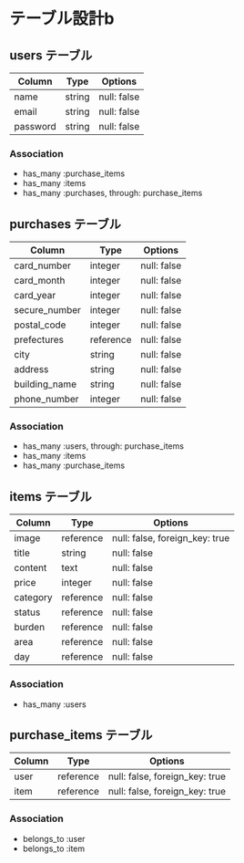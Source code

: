 # テーブル設計b

## users テーブル

| Column   | Type   | Options     |
| -------- | ------ | ----------- |
| name     | string | null: false |
| email    | string | null: false |
| password | string | null: false |

### Association

- has_many :purchase_items
- has_many :items
- has_many :purchases, through: purchase_items

## purchases テーブル
| Column        | Type      | Options     |
| ------------- | --------- | ----------- |
| card_number   | integer   | null: false |
| card_month    | integer   | null: false |
| card_year     | integer   | null: false |
| secure_number | integer   | null: false |
| postal_code   | integer   | null: false |
| prefectures   | reference | null: false |
| city          | string    | null: false |
| address       | string    | null: false |
| building_name | string    | null: false |
| phone_number  | integer   | null: false |

### Association

- has_many :users, through: purchase_items
- has_many :items
- has_many :purchase_items

## items テーブル

| Column   | Type      | Options                        |
| -------- | --------- | ------------------------------ |
| image    | reference | null: false, foreign_key: true |
| title    | string    | null: false                    |
| content  | text      | null: false                    |
| price    | integer   | null: false                    |
| category | reference | null: false                    |
| status   | reference | null: false                    |
| burden   | reference | null: false                    |
| area     | reference | null: false                    |
| day      | reference | null: false                    |

### Association

- has_many :users

## purchase_items テーブル
| Column   | Type      | Options                        |
| -------- | --------- | ------------------------------ |
| user     | reference | null: false, foreign_key: true |
| item     | reference | null: false, foreign_key: true |

### Association

- belongs_to :user
- belongs_to :item